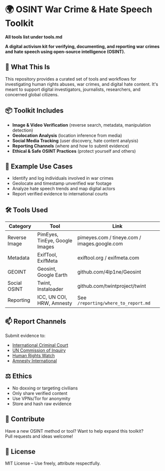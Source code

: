 # 🌍 OSINT War Crime & Hate Speech Toolkit

**All tools list under tools.md**

**A digital activism kit for verifying, documenting, and reporting war crimes and hate speech using open-source intelligence (OSINT).**

## 🚀 What This Is
This repository provides a curated set of tools and workflows for investigating human rights abuses, war crimes, and digital hate content. It's meant to support digital investigators, journalists, researchers, and concerned global citizens.

## 📦 Toolkit Includes

- **Image & Video Verification** (reverse search, metadata, manipulation detection)
- **Geolocation Analysis** (location inference from media)
- **Social Media Tracking** (user discovery, hate content analysis)
- **Reporting Channels** (where and how to submit evidence)
- **Ethical & Safe OSINT Practices** (protect yourself and others)

## 📘 Example Use Cases

- Identify and log individuals involved in war crimes
- Geolocate and timestamp unverified war footage
- Analyze hate speech trends and map digital actors
- Report verified evidence to international courts

## 🛠️ Tools Used

| Category | Tool | Link |
|---------|------|------|
| Reverse Image | PimEyes, TinEye, Google Images | pimeyes.com / tineye.com / images.google.com |
| Metadata | ExifTool, ExifMeta | exiftool.org / exifmeta.com |
| GEOINT | Geosint, Google Earth | github.com/4lp1ne/Geosint |
| Social OSINT | Twint, Instaloader | github.com/twintproject/twint |
| Reporting | ICC, UN COI, HRW, Amnesty | See `/reporting/where_to_report.md` |

## 📫 Report Channels

Submit evidence to:
- [International Criminal Court](https://www.icc-cpi.int)
- [UN Commission of Inquiry](https://www.ohchr.org)
- [Human Rights Watch](https://www.hrw.org/contact)
- [Amnesty International](https://www.amnesty.org)

## ⚖️ Ethics

- No doxxing or targeting civilians
- Only share verified content
- Use VPNs/Tor for anonymity
- Store and hash raw evidence

## 🤝 Contribute

Have a new OSINT method or tool? Want to help expand this toolkit?  
Pull requests and ideas welcome!

## 📄 License

MIT License – Use freely, attribute respectfully.
